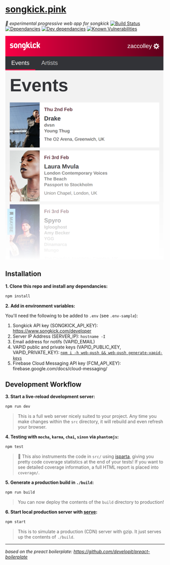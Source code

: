 # [songkick.pink](https://songkick.pink)
_:nail_care: experimental progressive web app for songkick_
[![Build Status](https://travis-ci.org/zaccolley/songkick.pink.svg?branch=master)](https://travis-ci.org/zaccolley/songkick.pink) [![Dependancies](https://david-dm.org/zaccolley/songkick.pink/status.svg)](https://david-dm.org/zaccolley/songkick.pink)
[![Dev dependancies](https://david-dm.org/zaccolley/songkick.pink/dev-status.svg)](https://david-dm.org/zaccolley/songkick.pink?type=dev)
[![Known Vulnerabilities](https://snyk.io/test/github/zaccolley/songkick.pink/badge.svg)](https://snyk.io/test/github/zaccolley/songkick.pink)

![Screenshot of site when on a mobile](screenshot_mobile.png)

## Installation

**1. Clone this repo and install any dependancies:**

```sh
npm install
```

**2. Add in environment variables:**

You'll need the following to be added to `.env` (see `.env-sample`):

1. Songkick API key (SONGKICK_API_KEY): https://www.songkick.com/developer
2. Server IP Address (SERVER_IP): `hostname -I`
3. Email address for notifs (VAPID_EMAIL)
4. VAPID public and private keys (VAPID_PUBLIC_KEY, VAPID_PRIVATE_KEY): [`npm i -h web-push && web-push generate-vapid-keys`](https://github.com/web-push-libs/web-push#command-line)
5. Firebase Cloud Messaging API key (FCM_API_KEY): firebase.google.com/docs/cloud-messaging/

## Development Workflow


**3. Start a live-reload development server:**

```sh
npm run dev
```

> This is a full web server nicely suited to your project. Any time you make changes within the `src` directory, it will rebuild and even refresh your browser.

**4. Testing with `mocha`, `karma`, `chai`, `sinon` via `phantomjs`:**

```sh
npm test
```

> 🌟 This also instruments the code in `src/` using [isparta](https://github.com/douglasduteil/isparta), giving you pretty code coverage statistics at the end of your tests! If you want to see detailed coverage information, a full HTML report is placed into `coverage/`.

**5. Generate a production build in `./build`:**

```sh
npm run build
```

> You can now deploy the contents of the `build` directory to production!


**6. Start local production server with [serve](https://github.com/zeit/serve):**

```sh
npm start
```

> This is to simulate a production (CDN) server with gzip. It just serves up the contents of `./build`.

---


_based on the preact boilerplate: https://github.com/developit/preact-boilerplate_
